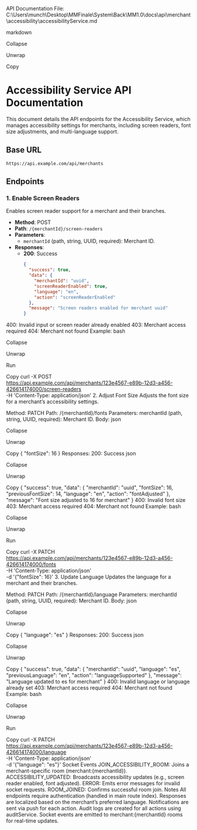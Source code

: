 API Documentation
File: C:\Users\munch\Desktop\MMFinale\System\Back\MM1.0\docs\api\merchant\accessibility\accessibilityService.md

markdown

Collapse

Unwrap

Copy
# Accessibility Service API Documentation

This document details the API endpoints for the Accessibility Service, which manages accessibility settings for merchants, including screen readers, font size adjustments, and multi-language support.

## Base URL
`https://api.example.com/api/merchants`

## Endpoints

### 1. Enable Screen Readers
Enables screen reader support for a merchant and their branches.

- **Method**: POST
- **Path**: `/{merchantId}/screen-readers`
- **Parameters**:
  - `merchantId` (path, string, UUID, required): Merchant ID.
- **Responses**:
  - **200**: Success
    ```json
    {
      "success": true,
      "data": {
        "merchantId": "uuid",
        "screenReaderEnabled": true,
        "language": "en",
        "action": "screenReaderEnabled"
      },
      "message": "Screen readers enabled for merchant uuid"
    }
400: Invalid input or screen reader already enabled
403: Merchant access required
404: Merchant not found
Example:
bash

Collapse

Unwrap

Run

Copy
curl -X POST \
  https://api.example.com/api/merchants/123e4567-e89b-12d3-a456-426614174000/screen-readers \
  -H 'Content-Type: application/json'
2. Adjust Font Size
Adjusts the font size for a merchant’s accessibility settings.

Method: PATCH
Path: /{merchantId}/fonts
Parameters:
merchantId (path, string, UUID, required): Merchant ID.
Body:
json

Collapse

Unwrap

Copy
{
  "fontSize": 16
}
Responses:
200: Success
json

Collapse

Unwrap

Copy
{
  "success": true,
  "data": {
    "merchantId": "uuid",
    "fontSize": 16,
    "previousFontSize": 14,
    "language": "en",
    "action": "fontAdjusted"
  },
  "message": "Font size adjusted to 16 for merchant"
}
400: Invalid font size
403: Merchant access required
404: Merchant not found
Example:
bash

Collapse

Unwrap

Run

Copy
curl -X PATCH \
  https://api.example.com/api/merchants/123e4567-e89b-12d3-a456-426614174000/fonts \
  -H 'Content-Type: application/json' \
  -d '{"fontSize": 16}'
3. Update Language
Updates the language for a merchant and their branches.

Method: PATCH
Path: /{merchantId}/language
Parameters:
merchantId (path, string, UUID, required): Merchant ID.
Body:
json

Collapse

Unwrap

Copy
{
  "language": "es"
}
Responses:
200: Success
json

Collapse

Unwrap

Copy
{
  "success": true,
  "data": {
    "merchantId": "uuid",
    "language": "es",
    "previousLanguage": "en",
    "action": "languageSupported"
  },
  "message": "Language updated to es for merchant"
}
400: Invalid language or language already set
403: Merchant access required
404: Merchant not found
Example:
bash

Collapse

Unwrap

Run

Copy
curl -X PATCH \
  https://api.example.com/api/merchants/123e4567-e89b-12d3-a456-426614174000/language \
  -H 'Content-Type: application/json' \
  -d '{"language": "es"}'
Socket Events
JOIN_ACCESSIBILITY_ROOM: Joins a merchant-specific room (merchant:{merchantId}).
ACCESSIBILITY_UPDATED: Broadcasts accessibility updates (e.g., screen reader enabled, font adjusted).
ERROR: Emits error messages for invalid socket requests.
ROOM_JOINED: Confirms successful room join.
Notes
All endpoints require authentication (handled in main route index).
Responses are localized based on the merchant’s preferred language.
Notifications are sent via push for each action.
Audit logs are created for all actions using auditService.
Socket events are emitted to merchant:{merchantId} rooms for real-time updates.